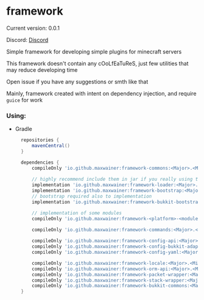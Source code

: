# framework

Current version: 0.0.1

Discord: [Discord](https://discord.gg/teSGwVf64R)

Simple framework for developing simple plugins for minecraft servers

This framework doesn't contain any cOoLfEaTuReS, just few utilities that may reduce developing time

Open issue if you have any suggestions or smth like that

Mainly, framework created with intent on dependency injection, and require `guice` for work

### Using:

- Gradle
  ```groovy
    repositories {
        mavenCentral()
    }
  
    dependencies {
        compileOnly 'io.github.maxwainer:framework-commons:<Major>.<Minor>.<Revision>'
            
        // highly recommend include them in jar if you really using this 
        implementation 'io.github.maxwainer:framework-loader:<Major>.<Minor>.<Revision>'
        implementation 'io.github.maxwainer:framework-bootstrap:<Major>.<Minor>.<Revision>'
        // bootstrap required also to implementation
        implementation 'io.github.maxwainer:framework-bukkit-bootstrap-implementation:<Major>.<Minor>.<Revision>'
  
        // implementation of some modules
        compileOnly 'io.github.maxwainer:framework-<platform>-<module>-implementation:<Major>.<Minor>.<Revision>'
        
        compileOnly 'io.github.maxwainer:framework-commands:<Major>.<Minor>.<Revision>'
  
        compileOnly 'io.github.maxwainer:framework-config-api:<Major>.<Minor>.<Revision>'
        compileOnly 'io.github.maxwainer:framework-config-bukkit-adapters:<Major>.<Minor>.<Revision>'
        compileOnly 'io.github.maxwainer:framework-config-yaml:<Major>.<Minor>.<Revision>'
  
        compileOnly 'io.github.maxwainer:framework-locale:<Major>.<Minor>.<Revision>'
        compileOnly 'io.github.maxwainer:framework-orm-api:<Major>.<Minor>.<Revision>'
        compileOnly 'io.github.maxwainer:framework-packet-wrapper:<Major>.<Minor>.<Revision>'
        compileOnly 'io.github.maxwainer:framework-stack-wrapper:<Major>.<Minor>.<Revision>'
        compileOnly 'io.github.maxwainer:framework-bukkit-commons:<Major>.<Minor>.<Revision>'
    }
  ```